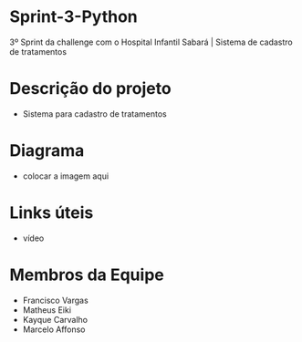 # Sprint-3-Python
3º Sprint da challenge com o Hospital Infantil Sabará | Sistema de cadastro de tratamentos

# Descrição do projeto
- Sistema para cadastro de tratamentos

# Diagrama
- colocar a imagem aqui

# Links úteis
- vídeo

# Membros da Equipe
- Francisco Vargas
- Matheus Eiki
- Kayque Carvalho
- Marcelo Affonso